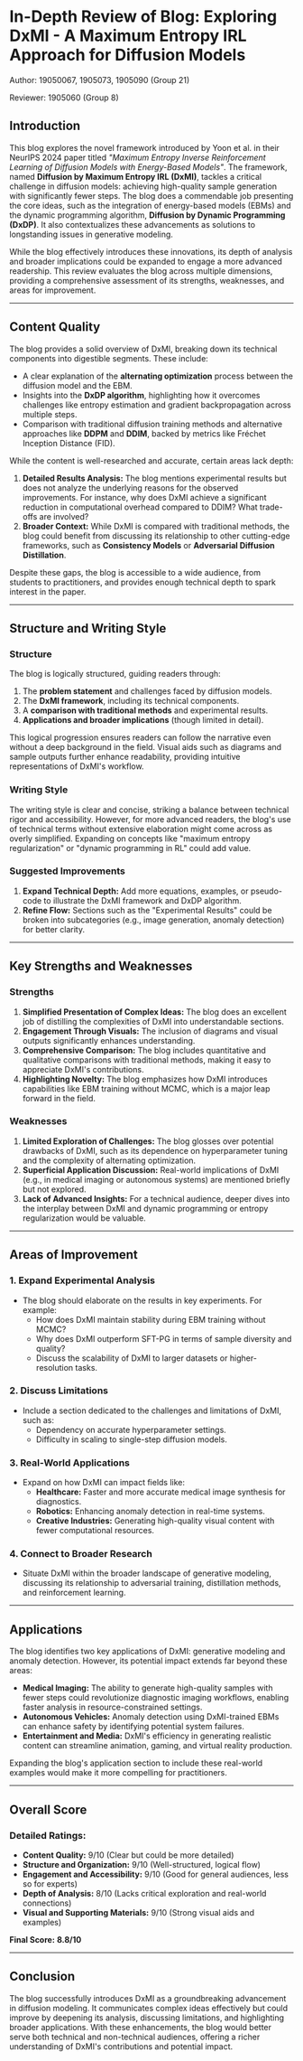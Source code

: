 # In-Depth Review of Blog: Exploring DxMI - A Maximum Entropy IRL Approach for Diffusion Models

Author: 19050067, 1905073, 1905090 (Group 21)

Reviewer: 1905060 (Group 8)

## Introduction
This blog explores the novel framework introduced by Yoon et al. in their NeurIPS 2024 paper titled *"Maximum Entropy Inverse Reinforcement Learning of Diffusion Models with Energy-Based Models"*. The framework, named **Diffusion by Maximum Entropy IRL (DxMI)**, tackles a critical challenge in diffusion models: achieving high-quality sample generation with significantly fewer steps. The blog does a commendable job presenting the core ideas, such as the integration of energy-based models (EBMs) and the dynamic programming algorithm, **Diffusion by Dynamic Programming (DxDP)**. It also contextualizes these advancements as solutions to longstanding issues in generative modeling.

While the blog effectively introduces these innovations, its depth of analysis and broader implications could be expanded to engage a more advanced readership. This review evaluates the blog across multiple dimensions, providing a comprehensive assessment of its strengths, weaknesses, and areas for improvement.

---

## Content Quality
The blog provides a solid overview of DxMI, breaking down its technical components into digestible segments. These include:
- A clear explanation of the **alternating optimization** process between the diffusion model and the EBM.
- Insights into the **DxDP algorithm**, highlighting how it overcomes challenges like entropy estimation and gradient backpropagation across multiple steps.
- Comparison with traditional diffusion training methods and alternative approaches like **DDPM** and **DDIM**, backed by metrics like Fréchet Inception Distance (FID).

While the content is well-researched and accurate, certain areas lack depth:
1. **Detailed Results Analysis:** The blog mentions experimental results but does not analyze the underlying reasons for the observed improvements. For instance, why does DxMI achieve a significant reduction in computational overhead compared to DDIM? What trade-offs are involved?
2. **Broader Context:** While DxMI is compared with traditional methods, the blog could benefit from discussing its relationship to other cutting-edge frameworks, such as **Consistency Models** or **Adversarial Diffusion Distillation**.

Despite these gaps, the blog is accessible to a wide audience, from students to practitioners, and provides enough technical depth to spark interest in the paper.

---

## Structure and Writing Style
### Structure
The blog is logically structured, guiding readers through:
1. The **problem statement** and challenges faced by diffusion models.
2. The **DxMI framework**, including its technical components.
3. A **comparison with traditional methods** and experimental results.
4. **Applications and broader implications** (though limited in detail).

This logical progression ensures readers can follow the narrative even without a deep background in the field. Visual aids such as diagrams and sample outputs further enhance readability, providing intuitive representations of DxMI's workflow.

### Writing Style
The writing style is clear and concise, striking a balance between technical rigor and accessibility. However, for more advanced readers, the blog's use of technical terms without extensive elaboration might come across as overly simplified. Expanding on concepts like "maximum entropy regularization" or "dynamic programming in RL" could add value.

### Suggested Improvements
1. **Expand Technical Depth:** Add more equations, examples, or pseudo-code to illustrate the DxMI framework and DxDP algorithm.
2. **Refine Flow:** Sections such as the "Experimental Results" could be broken into subcategories (e.g., image generation, anomaly detection) for better clarity.

---

## Key Strengths and Weaknesses

### Strengths
1. **Simplified Presentation of Complex Ideas:** The blog does an excellent job of distilling the complexities of DxMI into understandable sections.
2. **Engagement Through Visuals:** The inclusion of diagrams and visual outputs significantly enhances understanding.
3. **Comprehensive Comparison:** The blog includes quantitative and qualitative comparisons with traditional methods, making it easy to appreciate DxMI's contributions.
4. **Highlighting Novelty:** The blog emphasizes how DxMI introduces capabilities like EBM training without MCMC, which is a major leap forward in the field.

### Weaknesses
1. **Limited Exploration of Challenges:** The blog glosses over potential drawbacks of DxMI, such as its dependence on hyperparameter tuning and the complexity of alternating optimization.
2. **Superficial Application Discussion:** Real-world implications of DxMI (e.g., in medical imaging or autonomous systems) are mentioned briefly but not explored.
3. **Lack of Advanced Insights:** For a technical audience, deeper dives into the interplay between DxMI and dynamic programming or entropy regularization would be valuable.

---

## Areas of Improvement
### 1. **Expand Experimental Analysis**
   - The blog should elaborate on the results in key experiments. For example:
     - How does DxMI maintain stability during EBM training without MCMC?
     - Why does DxMI outperform SFT-PG in terms of sample diversity and quality?
     - Discuss the scalability of DxMI to larger datasets or higher-resolution tasks.

### 2. **Discuss Limitations**
   - Include a section dedicated to the challenges and limitations of DxMI, such as:
     - Dependency on accurate hyperparameter settings.
     - Difficulty in scaling to single-step diffusion models.

### 3. **Real-World Applications**
   - Expand on how DxMI can impact fields like:
     - **Healthcare:** Faster and more accurate medical image synthesis for diagnostics.
     - **Robotics:** Enhancing anomaly detection in real-time systems.
     - **Creative Industries:** Generating high-quality visual content with fewer computational resources.

### 4. **Connect to Broader Research**
   - Situate DxMI within the broader landscape of generative modeling, discussing its relationship to adversarial training, distillation methods, and reinforcement learning.

---

## Applications
The blog identifies two key applications of DxMI: generative modeling and anomaly detection. However, its potential impact extends far beyond these areas:
- **Medical Imaging:** The ability to generate high-quality samples with fewer steps could revolutionize diagnostic imaging workflows, enabling faster analysis in resource-constrained settings.
- **Autonomous Vehicles:** Anomaly detection using DxMI-trained EBMs can enhance safety by identifying potential system failures.
- **Entertainment and Media:** DxMI's efficiency in generating realistic content can streamline animation, gaming, and virtual reality production.

Expanding the blog's application section to include these real-world examples would make it more compelling for practitioners.

---

## Overall Score

### Detailed Ratings:
- **Content Quality:** 9/10 (Clear but could be more detailed)
- **Structure and Organization:** 9/10 (Well-structured, logical flow)
- **Engagement and Accessibility:** 9/10 (Good for general audiences, less so for experts)
- **Depth of Analysis:** 8/10 (Lacks critical exploration and real-world connections)
- **Visual and Supporting Materials:** 9/10 (Strong visual aids and examples)

**Final Score:** **8.8/10**

---

## Conclusion
The blog successfully introduces DxMI as a groundbreaking advancement in diffusion modeling. It communicates complex ideas effectively but could improve by deepening its analysis, discussing limitations, and highlighting broader applications. With these enhancements, the blog would better serve both technical and non-technical audiences, offering a richer understanding of DxMI's contributions and potential impact.
